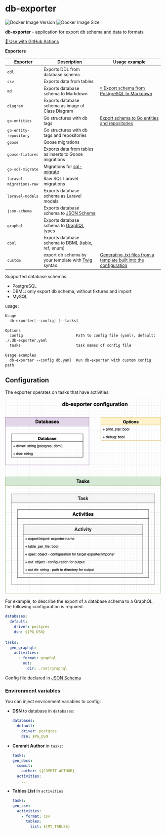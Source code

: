 # db-exporter

![Docker Image Version](https://img.shields.io/docker/v/artarts36/db-exporter?style=for-the-badge&logo=docker&label=Image%20Version&link=https%3A%2F%2Fhub.docker.com%2Fr%2Fartarts36%2Fdb-exporter)
![Docker Image Size](https://img.shields.io/docker/image-size/artarts36/db-exporter?style=for-the-badge&logo=docker&label=Image%20Size&link=https%3A%2F%2Fhub.docker.com%2Fr%2Fartarts36%2Fdb-exporter)

**db-exporter** - application for export db schema and data to formats

[🚀 Use with GitHub Actions](./docs/usage_examples.md#use-with-github-actions)

**Exporters**

| Exporter                 | Description                                                                    | Usage example                                                                                                           |
|--------------------------|--------------------------------------------------------------------------------|-------------------------------------------------------------------------------------------------------------------------|
| `ddl`                    | Exports DDL from database schema                                               |                                                                                                                         |
| `csv`                    | Exports data from tables                                                       |                                                                                                                         |
| `md`                     | Exports database schema to Markdown                                            | [⌗ Export schema from PostgreSQL to Markdown](./docs/usage_examples.md#export-schema-from-postgresql-to-markdown)       |
| `diagram`                | Exports database schema as image of Class Diagram                              |                                                                                                                         |
| `go-entities`            | Go structures with db tags                                                     | [Export schema to Go entities and repositories](./docs/usage_examples.md#export-schema-to-go-entities-and-repositories) |
| `go-entity-repository`   | Go structures with db tags and repositories                                    |                                                                                                                         |
| `goose`                  | Goose migrations                                                               |                                                                                                                         |
| `goose-fixtures`         | Exports data from tables as inserts to Goose migrations                        |                                                                                                                         |
| `go-sql-migrate`         | Migrations for [sql-migrate](https://github.com/rubenv/sql-migrate)            |                                                                                                                         |
| `laravel-migrations-raw` | Raw SQL Laravel migrations                                                     |                                                                                                                         |
| `laravel-models`         | Exports database schema as Laravel models                                      |                                                                                                                         |
| `json-schema`            | Exports database schema to [JSON Schema](https://json-schema.org)              |                                                                                                                         |
| `graphql`                | Exports database schema to [GraphQL](https://graphql.org/learn/schema) types   |                                                                                                                         |
| `dbml`                   | Exports database schema to DBML (table, ref, enum)                             |                                                                                                                         |
| `custom`                 | export db schema by your template with [Twig](https://twig.symfony.com) syntax | [Generating .txt files from a template built into the configuration](./docs/usage_custom.md)                            |

Supported database schemas:
- PostgreSQL
- DBML: only export db schema, without fixtures and import
- MySQL

usage:
```text
Usage
  db-exporter[--config] [--tasks]

Options
  config                        Path to config file (yaml), default: ./.db-exporter.yaml
  tasks                         task names of config file

Usage examples
  db-exporter --config db.yaml  Run db-exporter with custom config path
```

## Configuration

The exporter operates on tasks that have activities.

![](./docs/configuration.drawio.png)

For example, to describe the export of a database schema to a GraphQL, the following configuration is required.

```yaml
databases:
  default:
    driver: postgres
    dsn: ${PG_DSN}

tasks:
  gen_graphql:
    activities:
      - format: graphql
        out:
          dir: ./out/graphql
```

Config file declared in [JSON Schema](db-exporter-json-schema.json)

### Environment variables
You can inject environment variables to config:

- **DSN** to database in `databases`:
    ```yaml
    databases:
      default:
        driver: postgres
        dsn: $PG_DSN
    ```
- **Commit Author** in `tasks`:
    ```yaml
  tasks:
    gen_docs:
      commit: 
        author: ${COMMIT_AUTHOR}
      activities:
        ...
    ```
- **Tables List** in `activities`
    ```yaml
  tasks:
    gen_csv:
      activities:
        - format: csv
          tables:
            list: ${MY_TABLES}
    ```

